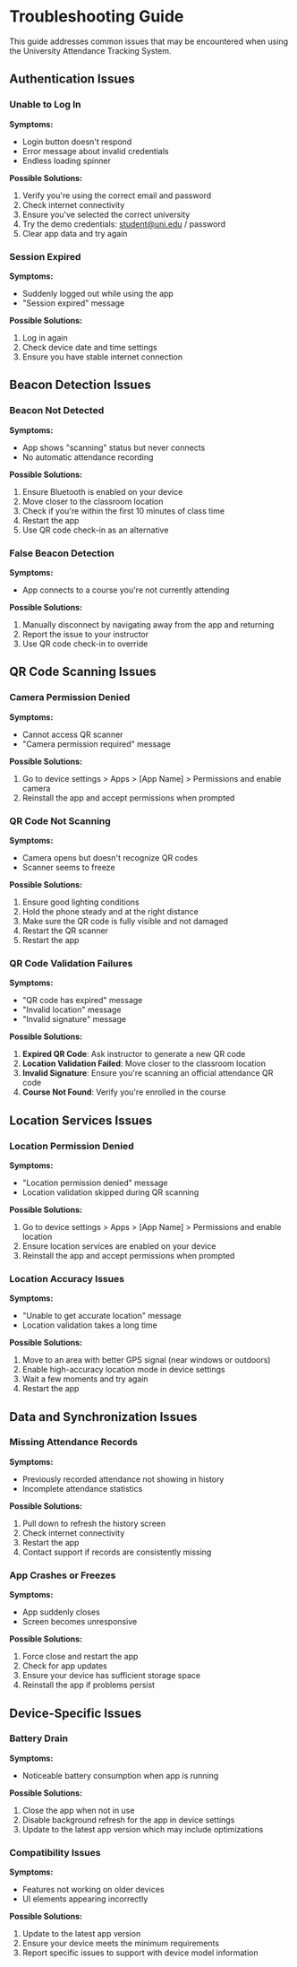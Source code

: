 # Troubleshooting Guide

This guide addresses common issues that may be encountered when using the University Attendance Tracking System.

## Authentication Issues

### Unable to Log In

**Symptoms:**
- Login button doesn't respond
- Error message about invalid credentials
- Endless loading spinner

**Possible Solutions:**
1. Verify you're using the correct email and password
2. Check internet connectivity
3. Ensure you've selected the correct university
4. Try the demo credentials: student@uni.edu / password
5. Clear app data and try again

### Session Expired

**Symptoms:**
- Suddenly logged out while using the app
- "Session expired" message

**Possible Solutions:**
1. Log in again
2. Check device date and time settings
3. Ensure you have stable internet connection

## Beacon Detection Issues

### Beacon Not Detected

**Symptoms:**
- App shows "scanning" status but never connects
- No automatic attendance recording

**Possible Solutions:**
1. Ensure Bluetooth is enabled on your device
2. Move closer to the classroom location
3. Check if you're within the first 10 minutes of class time
4. Restart the app
5. Use QR code check-in as an alternative

### False Beacon Detection

**Symptoms:**
- App connects to a course you're not currently attending

**Possible Solutions:**
1. Manually disconnect by navigating away from the app and returning
2. Report the issue to your instructor
3. Use QR code check-in to override

## QR Code Scanning Issues

### Camera Permission Denied

**Symptoms:**
- Cannot access QR scanner
- "Camera permission required" message

**Possible Solutions:**
1. Go to device settings > Apps > [App Name] > Permissions and enable camera
2. Reinstall the app and accept permissions when prompted

### QR Code Not Scanning

**Symptoms:**
- Camera opens but doesn't recognize QR codes
- Scanner seems to freeze

**Possible Solutions:**
1. Ensure good lighting conditions
2. Hold the phone steady and at the right distance
3. Make sure the QR code is fully visible and not damaged
4. Restart the QR scanner
5. Restart the app

### QR Code Validation Failures

**Symptoms:**
- "QR code has expired" message
- "Invalid location" message
- "Invalid signature" message

**Possible Solutions:**
1. **Expired QR Code**: Ask instructor to generate a new QR code
2. **Location Validation Failed**: Move closer to the classroom location
3. **Invalid Signature**: Ensure you're scanning an official attendance QR code
4. **Course Not Found**: Verify you're enrolled in the course

## Location Services Issues

### Location Permission Denied

**Symptoms:**
- "Location permission denied" message
- Location validation skipped during QR scanning

**Possible Solutions:**
1. Go to device settings > Apps > [App Name] > Permissions and enable location
2. Ensure location services are enabled on your device
3. Reinstall the app and accept permissions when prompted

### Location Accuracy Issues

**Symptoms:**
- "Unable to get accurate location" message
- Location validation takes a long time

**Possible Solutions:**
1. Move to an area with better GPS signal (near windows or outdoors)
2. Enable high-accuracy location mode in device settings
3. Wait a few moments and try again
4. Restart the app

## Data and Synchronization Issues

### Missing Attendance Records

**Symptoms:**
- Previously recorded attendance not showing in history
- Incomplete attendance statistics

**Possible Solutions:**
1. Pull down to refresh the history screen
2. Check internet connectivity
3. Restart the app
4. Contact support if records are consistently missing

### App Crashes or Freezes

**Symptoms:**
- App suddenly closes
- Screen becomes unresponsive

**Possible Solutions:**
1. Force close and restart the app
2. Check for app updates
3. Ensure your device has sufficient storage space
4. Reinstall the app if problems persist

## Device-Specific Issues

### Battery Drain

**Symptoms:**
- Noticeable battery consumption when app is running

**Possible Solutions:**
1. Close the app when not in use
2. Disable background refresh for the app in device settings
3. Update to the latest app version which may include optimizations

### Compatibility Issues

**Symptoms:**
- Features not working on older devices
- UI elements appearing incorrectly

**Possible Solutions:**
1. Update to the latest app version
2. Ensure your device meets the minimum requirements
3. Report specific issues to support with device model information